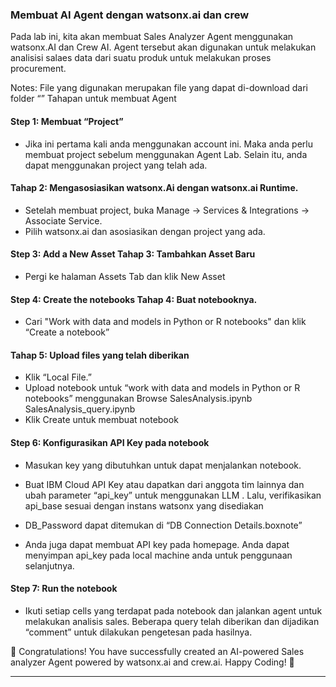 ### Membuat AI Agent dengan watsonx.ai dan crew

Pada lab ini, kita akan membuat Sales Analyzer Agent  menggunakan watsonx.AI dan Crew AI. Agent tersebut akan digunakan untuk melakukan analisisi salaes data dari suatu produk untuk melakukan proses procurement.

Notes: File yang digunakan merupakan file yang dapat di-download dari folder “”
Tahapan untuk membuat Agent

#### Step 1: Membuat “Project”
- Jika ini pertama kali anda menggunakan account ini. Maka anda perlu membuat project sebelum menggunakan Agent Lab. Selain itu, anda dapat menggunakan project yang telah ada.


#### Tahap 2: Mengasosiasikan watsonx.Ai dengan watsonx.ai Runtime.
- Setelah membuat project, buka  Manage → Services & Integrations → Associate Service.
- Pilih watsonx.ai dan asosiasikan dengan project yang ada.
 

#### Step 3: Add a New Asset Tahap 3: Tambahkan Asset Baru
- Pergi ke halaman Assets Tab dan klik New Asset

 

#### Step 4: Create the notebooks Tahap 4: Buat notebooknya.
- Cari "Work with data and models in Python or R notebooks"  dan klik “Create a notebook”

 
#### Tahap 5: Upload files yang telah diberikan
- Klik “Local File.”
- Upload notebook untuk “work with data and models in Python or R notebooks” menggunakan Browse 
  SalesAnalysis.ipynb
  SalesAnalysis_query.ipynb
- Klik Create untuk membuat notebook
 
 

#### Step 6: Konfigurasikan API Key pada notebook
- Masukan key yang dibutuhkan untuk dapat menjalankan notebook.
- Buat IBM Cloud API Key atau dapatkan dari anggota tim lainnya dan ubah parameter “api_key” untuk menggunakan LLM . Lalu, verifikasikan api_base sesuai dengan instans watsonx yang disediakan
- DB_Password dapat ditemukan di “DB Connection Details.boxnote”

 
- Anda juga dapat membuat API key pada homepage. Anda dapat menyimpan api_key pada local machine anda untuk penggunaan selanjutnya.

 

#### Step 7: Run the notebook
- Ikuti setiap cells yang terdapat pada notebook dan jalankan agent untuk melakukan analisis sales. Beberapa query telah diberikan dan dijadikan “comment”  untuk dilakukan pengetesan pada hasilnya.

 
🚀 Congratulations! You have successfully created an AI-powered Sales analyzer Agent powered by watsonx.ai and crew.ai.  Happy Coding! 🎯

----
